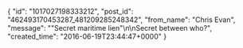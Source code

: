  {
   "id": "1017027198333212",
   "post_id": "462493170453287_481209285248342",
   "from_name": "Chris Evan",
   "message": "\"Secret maritime lien\"\n\nSecret between who?",
   "created_time": "2016-06-19T23:44:47+0000"
 }
